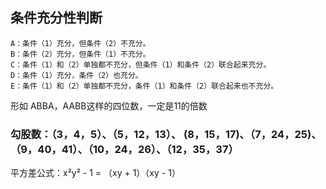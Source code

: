 
## 条件充分性判断
    A：条件（1）充分，但条件（2）不充分。
    B：条件（2）充分，但条件（1）不充分。
    C：条件（1）和（2）单独都不充分，但条件（1）和条件（2）联合起来充分。
    D：条件（1）充分，条件（2）也充分。
    E：条件（1）和（2）单独都不充分，条件（1）和条件（2）联合起来也不充分。

形如 ABBA，AABB这样的四位数，一定是11的倍数

### 勾股数：（3，4，5）、（5，12，13）、 (8，15，17)、（7，24，25)、（9，40，41）、（10，24，26）、（12，35，37）

平方差公式：x²y² - 1 = （xy + 1）（xy - 1）







































